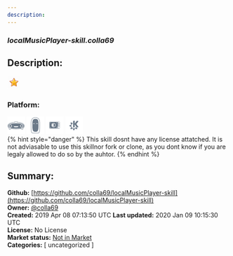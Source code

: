 ```yaml
---
description: 
---
```


### _localMusicPlayer-skill.colla69_  
## Description:  
  
  
![](../.gitbook/assets/star.png)  
  
### Platform:  
 ![Mark I](../.gitbook/assets/mark-1-icon.png)  ![Mark II](../.gitbook/assets/mark-2-icon.png)  ![Picroft](../.gitbook/assets/picroft-icon.png)  ![plasmoid](../.gitbook/assets/kde.png)   
{% hint style="danger" %}
This skill dosnt have any license attatched. It is not adviasable to use this skillnor fork or clone, as you dont know if you are legaly allowed to do so by the auhtor.
{% endhint %}
  
## Summary:  
**Github:** [https://github.com/colla69/localMusicPlayer-skill](https://github.com/colla69/localMusicPlayer-skill)  
**Owner:** [@colla69](https://github.com/colla69)  
**Created:** 2019 Apr 08 07:13:50 UTC  **Last updated:** 2020 Jan 09 10:15:30 UTC  
**License:** No License  
**Market status:** [Not in Market](https://market.mycroft.ai/skill/)  
**Categories:** [ uncategorized ]   
